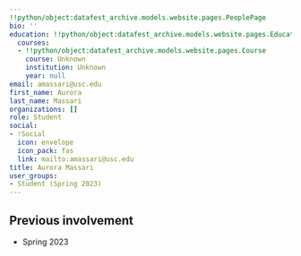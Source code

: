 ```yaml
---
!!python/object:datafest_archive.models.website.pages.PeoplePage
bio: ''
education: !!python/object:datafest_archive.models.website.pages.Education
  courses:
  - !!python/object:datafest_archive.models.website.pages.Course
    course: Unknown
    institution: Unknown
    year: null
email: amassari@usc.edu
first_name: Aurora
last_name: Massari
organizations: []
role: Student
social:
- !Social
  icon: envelope
  icon_pack: fas
  link: mailto:amassari@usc.edu
title: Aurora Massari
user_groups:
- Student (Spring 2023)
---
```



## Previous involvement

* Spring 2023

